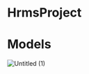 # HrmsProject
# Models
![Untitled (1)](https://user-images.githubusercontent.com/74312392/127314525-212a876c-fe59-4526-abb2-5f679f0db6d8.png)


